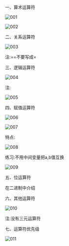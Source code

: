 一、算术运算符

![001](D:\Golang_Notes\Golang运算符与进制转换\Golang运算符\001.png)

![002](D:\Golang_Notes\Golang运算符与进制转换\Golang运算符\002.png)

二、关系运算符

![003](D:\Golang_Notes\Golang运算符与进制转换\Golang运算符\003.png)

注:==不要写成=

三、逻辑运算符

![004](D:\Golang_Notes\Golang运算符与进制转换\Golang运算符\004.png)

注:

![005](D:\Golang_Notes\Golang运算符与进制转换\Golang运算符\005.png)

四、赋值运算符

![006](D:\Golang_Notes\Golang运算符与进制转换\Golang运算符\006.png)

![007](D:\Golang_Notes\Golang运算符与进制转换\Golang运算符\007.png)

特点:

![008](D:\Golang_Notes\Golang运算符与进制转换\Golang运算符\008.png)

练习:不用中间变量把a,b值互换

![009](D:\Golang_Notes\Golang运算符与进制转换\Golang运算符\009.png)

五、位运算符

在二进制中介绍

六、其他运算符

![010](D:\Golang_Notes\Golang运算符与进制转换\Golang运算符\010.png)

注:没有三元运算符

七、运算符优先级

![011](D:\Golang_Notes\Golang运算符与进制转换\Golang运算符\011.png)

